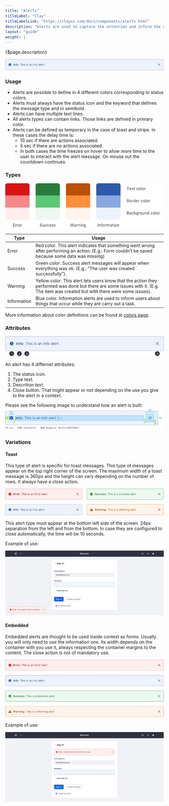 ```yaml
---
title: "Alerts"
titleLabel: "Clay"
titleLabelLink: "https://clayui.com/docs/components/alerts.html"
description: "Alerts are used to capture the attention and inform the user in a more or less intrusive way."
layout: "guide"
weight: 1
---
```


<div class="page-description">{$page.description}</div>

![info alert colors](../../../images/Alert.jpg)

### Usage

* Alerts are possible to define in 4 different colors corresponding to status colors.
* Alerts must always have the status icon and the keyword that defines the message type and in semibold.
* Alerts can have multiple text lines.
* All alerts types can contain links. Those links are defined in primary color.
* Alerts can be defined as temporary in the case of toast and stripe. In these cases the delay time is:
    * 10 sec if there are actions associated.
    * 5 sec if there are no actions associated.
    * In both cases the time freezes on hover to allow more time to the user to interact with the alert message. On mouse out the countdown continues.

### Types

![alert colors to define each type as the table below describes](../../../images/AlertColors.jpg)

| Type | Usage |
| ----- | ----- |
| Error | Red color. This alert indicates that something went wrong after performing an action. (E.g.: Form couldn’t be saved because some data was missing) |
| Success | Green color. Success alert messages will appear when everything was ok. (E.g.: “The user was created successfully”). |
| Warning | Yellow color. This alert lets users know that the action they performed was done but there are some issues with it. (E.g. The item was created but with there were some issues). |
| Information | Blue color. Information alerts are used to inform users about things that occur while they are carry out a task. |

More information about color definitions can be found at [colors page](../designPrinciples/colors.html).

### Attributes

![info alert colors with numbers specifying each of its attributes](../../../images/AlertParts.jpg)

An alert has 4 differnet attributes:
1. The status icon.
2. Type text.
3. Descrition text.
4. Close button. That might appear or not depending on the use you give to the alert in a context.

Please see the following image to understand how an alert is built:
![info alert colors with metrics stated to understand how it is built](../../../images/AlertMetrics.jpg)

### Variations

#### Toast

This type of alert is specific for toast messages. This type of messages appear on the top right corner of the screen. The maximum width of a toast message is 360px and the height can vary depending on the number of rows. It always have a close action.

![four differet toast alert colors](../../../images/AlertToast.jpg)

This alert type must appear at the bottom left side of the screen. 24px separation from the left and from the bottom. In case they are configured to close automatically, the time will be 10 seconds.

Example of use:

![toast alert example. Placed to the top right in the screen and below the header](../../../images/AlertToastExample.jpg)


#### Embedded

Embedded alerts are thought to be used inside context as forms. Usually you will only need to use the information one. Its width depends on the container with you use it, always respecting the container margins to the content. The close action is not of mandatory use.

![four differet embedded alert colors](../../../images/AlertEmbedded.jpg)

Example of use:

![embedded alert example. Placed inside a form.](../../../images/AlertEmbeddedExample.jpg)

